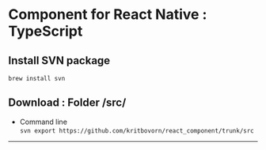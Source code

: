 # Component for React Native : TypeScript  

## Install SVN package  
`brew install svn`


## Download : Folder /src/ 
- Command line  
`svn export https://github.com/kritbovorn/react_component/trunk/src`  

---  
